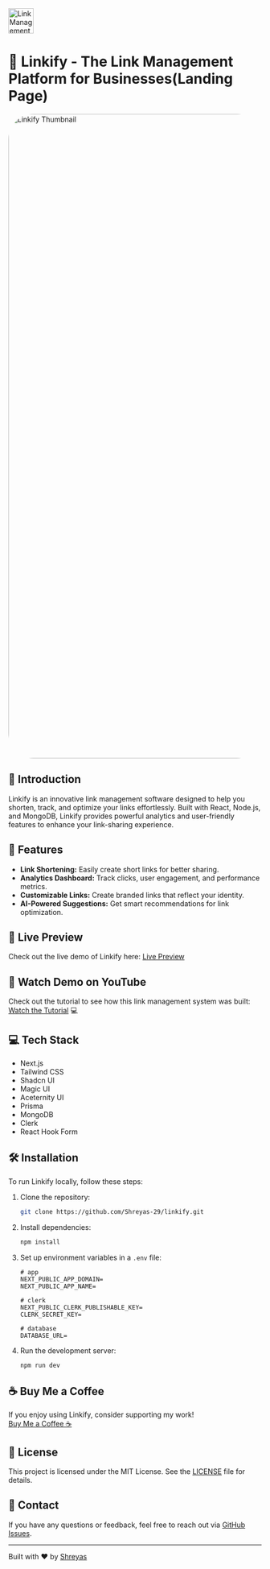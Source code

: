 <Image src="https://github.com/user-attachments/assets/e1e0fe16-21f4-44c8-a22d-39b4494433a1" alt="Link Management Logo" width="50" height="50">

# 🔗 Linkify - The Link Management Platform for Businesses(Landing Page)

<!-- <Image src="https://github.com/user-attachments/assets/deab03fd-4234-44c3-a6ad-484c4a1a02a1" alt="Linkify Thubmnail"> -->
<Image src="https://github.com/user-attachments/assets/ee867e8e-7871-4289-bd56-3eef40adb9b2" alt="Linkify Thumbnail" style="border-radius: 50px;" width="1280">


## 🌟 Introduction
Linkify is an innovative link management software designed to help you shorten, track, and optimize your links effortlessly. Built with React, Node.js, and MongoDB, Linkify provides powerful analytics and user-friendly features to enhance your link-sharing experience.

## 🚀 Features

- **Link Shortening:** Easily create short links for better sharing.
- **Analytics Dashboard:** Track clicks, user engagement, and performance metrics.
- **Customizable Links:** Create branded links that reflect your identity.
- **AI-Powered Suggestions:** Get smart recommendations for link optimization.

## 🔗 Live Preview

Check out the live demo of Linkify here: [Live Preview](http://Linkify-demo.vercel.app)

## 🎥 Watch Demo on YouTube

Check out the tutorial to see how this link management system was built: [Watch the Tutorial](https://youtu.be/3_sZPAfVR_U) 💻 

## 💻 Tech Stack

* Next.js
* Tailwind CSS
* Shadcn UI
* Magic UI
* Aceternity UI
* Prisma
* MongoDB
* Clerk
* React Hook Form

## 🛠️ Installation
To run Linkify locally, follow these steps:

1. Clone the repository:
    ```bash
    git clone https://github.com/Shreyas-29/linkify.git
    ```
2. Install dependencies:
    ```bash
    npm install
    ```
3. Set up environment variables in a `.env` file:
    ```
   # app
    NEXT_PUBLIC_APP_DOMAIN=
    NEXT_PUBLIC_APP_NAME=

    # clerk
    NEXT_PUBLIC_CLERK_PUBLISHABLE_KEY=
    CLERK_SECRET_KEY=

    # database
    DATABASE_URL=
    ```

4. Run the development server:
    ```bash
    npm run dev
    ```

## ☕ Buy Me a Coffee
If you enjoy using Linkify, consider supporting my work!  
[Buy Me a Coffee ☕](https://buymeacoffee.com/shreyas29)

## 📜 License
This project is licensed under the MIT License. See the [LICENSE](LICENSE) file for details.

## 💬 Contact
If you have any questions or feedback, feel free to reach out via [GitHub Issues](https://github.com/Shreyas-29/linkify/issues).

---

Built with ❤️ by [Shreyas](https://shreyas-sihasane.vercel.app/)
